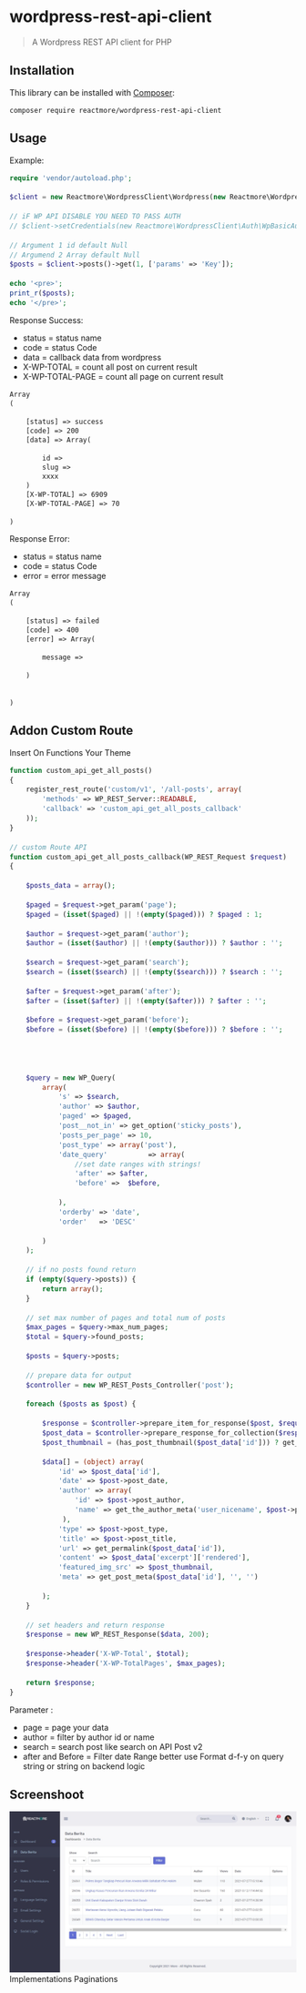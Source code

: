 # wordpress-rest-api-client

> A Wordpress REST API client for PHP

## Installation

This library can be installed with [Composer](https://getcomposer.org):

```text
composer require reactmore/wordpress-rest-api-client
```

## Usage

Example:

```php
require 'vendor/autoload.php';

$client = new Reactmore\WordpressClient\Wordpress(new Reactmore\WordpressClient\Request\GuzzleAdapter(new GuzzleHttp\Client()), 'http://domain.com');

// iF WP API DISABLE YOU NEED TO PASS AUTH
// $client->setCredentials(new Reactmore\WordpressClient\Auth\WpBasicAuth('user', 'password'));

// Argument 1 id default Null
// Argumend 2 Array default Null
$posts = $client->posts()->get(1, ['params' => 'Key']);

echo '<pre>';
print_r($posts);
echo '</pre>';
```

Response Success:

- status = status name
- code = status Code
- data = callback data from wordpress
- X-WP-TOTAL = count all post on current result
- X-WP-TOTAL-PAGE = count all page on current result

```Array
Array
(

    [status] => success
    [code] => 200
    [data] => Array(
        
        id =>
        slug => 
        xxxx
    )
    [X-WP-TOTAL] => 6909
    [X-WP-TOTAL-PAGE] => 70

)
```

Response Error:

- status = status name
- code = status Code
- error = error message

```Array
Array
(

    [status] => failed
    [code] => 400
    [error] => Array(
        
        message =>
       
    )
 

)
```

## Addon Custom Route
Insert On Functions Your Theme 
```php
function custom_api_get_all_posts()
{
    register_rest_route('custom/v1', '/all-posts', array(
        'methods' => WP_REST_Server::READABLE,
        'callback' => 'custom_api_get_all_posts_callback'
    ));
}

// custom Route API 
function custom_api_get_all_posts_callback(WP_REST_Request $request)
{
   
    $posts_data = array();
    
    $paged = $request->get_param('page');
    $paged = (isset($paged) || !(empty($paged))) ? $paged : 1;
    
    $author = $request->get_param('author');
    $author = (isset($author) || !(empty($author))) ? $author : '';
    
    $search = $request->get_param('search');
    $search = (isset($search) || !(empty($search))) ? $search : '';
    
    $after = $request->get_param('after');
    $after = (isset($after) || !(empty($after))) ? $after : '';
    
    $before = $request->get_param('before');
    $before = (isset($before) || !(empty($before))) ? $before : '';
    
    
    
   
    $query = new WP_Query(
        array(
            's' => $search,
            'author' => $author,
            'paged' => $paged,
            'post__not_in' => get_option('sticky_posts'),
            'posts_per_page' => 10,
            'post_type' => array('post'),
            'date_query'          => array(
                //set date ranges with strings!
                'after' => $after,
                'before' =>  $before,
               
            ),
            'orderby' => 'date',
            'order'   => 'DESC'
           
        )
    );

    // if no posts found return 
    if (empty($query->posts)) {
        return array();
    }

    // set max number of pages and total num of posts
    $max_pages = $query->max_num_pages;
    $total = $query->found_posts;

    $posts = $query->posts;

    // prepare data for output
    $controller = new WP_REST_Posts_Controller('post');

    foreach ($posts as $post) {

        $response = $controller->prepare_item_for_response($post, $request);
        $post_data = $controller->prepare_response_for_collection($response);
        $post_thumbnail = (has_post_thumbnail($post_data['id'])) ? get_the_post_thumbnail_url($post_data['id']) : null;

        $data[] = (object) array(
            'id' => $post_data['id'],
            'date' => $post->post_date,
            'author' => array(
                'id' => $post->post_author,
                'name' => get_the_author_meta('user_nicename', $post->post_author),
             ),
            'type' => $post->post_type,
            'title' => $post->post_title,
            'url' => get_permalink($post_data['id']),
            'content' => $post_data['excerpt']['rendered'],
            'featured_img_src' => $post_thumbnail,
            'meta' => get_post_meta($post_data['id'], '', '')

        );
    }

    // set headers and return response      
    $response = new WP_REST_Response($data, 200);

    $response->header('X-WP-Total', $total);
    $response->header('X-WP-TotalPages', $max_pages);

    return $response;
}
```

Parameter :
- page = page your data
- author = filter by author id or name
- search = search post like search on API Post v2
- after and Before = Filter date Range better use Format d-f-y on query string or string on backend logic  

## Screenshoot

![Backend](https://raw.githubusercontent.com/reactmore/wordpress-rest-api-client/master/preview.jpg)
Implementations Paginations
